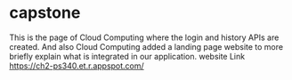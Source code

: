 # capstone
This is the page of Cloud Computing where the login and history APIs are created. And also Cloud Computing added a landing page website to more briefly explain what is integrated in our application.
website Link
https://ch2-ps340.et.r.appspot.com/
